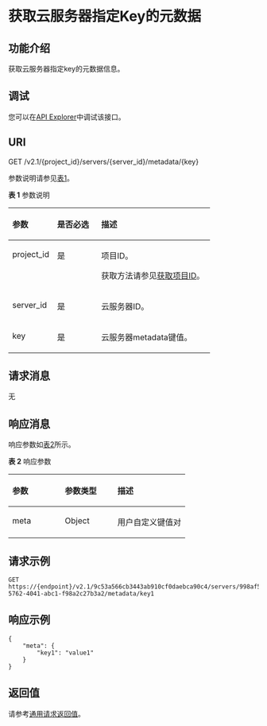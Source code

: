 # 获取云服务器指定Key的元数据<a name="ecs_03_1005"></a>

## 功能介绍<a name="zh-cn_topic_0057973169_section56350203"></a>

获取云服务器指定key的元数据信息。

## 调试<a name="section926243314015"></a>

您可以在[API Explorer](https://apiexplorer.developer.huaweicloud.com/apiexplorer/doc?product=ECS&api=NovaShowServerMetadataItem)中调试该接口。

## URI<a name="zh-cn_topic_0057973169_section37389779"></a>

GET /v2.1/\{project\_id\}/servers/\{server\_id\}/metadata/\{key\}

参数说明请参见[表1](#zh-cn_topic_0057973169_table32475667)。

**表 1**  参数说明

<a name="zh-cn_topic_0057973169_table32475667"></a>
<table><thead align="left"><tr id="zh-cn_topic_0057973169_row44937496"><th class="cellrowborder" valign="top" width="22.24%" id="mcps1.2.4.1.1"><p id="p5187119"><a name="p5187119"></a><a name="p5187119"></a>参数</p>
</th>
<th class="cellrowborder" valign="top" width="21.87%" id="mcps1.2.4.1.2"><p id="p17503500"><a name="p17503500"></a><a name="p17503500"></a>是否必选</p>
</th>
<th class="cellrowborder" valign="top" width="55.88999999999999%" id="mcps1.2.4.1.3"><p id="p8497414"><a name="p8497414"></a><a name="p8497414"></a>描述</p>
</th>
</tr>
</thead>
<tbody><tr id="zh-cn_topic_0057973169_row1664874"><td class="cellrowborder" valign="top" width="22.24%" headers="mcps1.2.4.1.1 "><p id="zh-cn_topic_0057973169_p637140"><a name="zh-cn_topic_0057973169_p637140"></a><a name="zh-cn_topic_0057973169_p637140"></a>project_id</p>
</td>
<td class="cellrowborder" valign="top" width="21.87%" headers="mcps1.2.4.1.2 "><p id="zh-cn_topic_0057973169_p51608407"><a name="zh-cn_topic_0057973169_p51608407"></a><a name="zh-cn_topic_0057973169_p51608407"></a>是</p>
</td>
<td class="cellrowborder" valign="top" width="55.88999999999999%" headers="mcps1.2.4.1.3 "><p id="p37593705"><a name="p37593705"></a><a name="p37593705"></a>项目ID。</p>
<p id="p1180512217438"><a name="p1180512217438"></a><a name="p1180512217438"></a>获取方法请参见<a href="获取项目ID.md">获取项目ID</a>。</p>
</td>
</tr>
<tr id="zh-cn_topic_0057973169_row41565035"><td class="cellrowborder" valign="top" width="22.24%" headers="mcps1.2.4.1.1 "><p id="zh-cn_topic_0057973169_p11324657"><a name="zh-cn_topic_0057973169_p11324657"></a><a name="zh-cn_topic_0057973169_p11324657"></a>server_id</p>
</td>
<td class="cellrowborder" valign="top" width="21.87%" headers="mcps1.2.4.1.2 "><p id="zh-cn_topic_0057973169_p44882061"><a name="zh-cn_topic_0057973169_p44882061"></a><a name="zh-cn_topic_0057973169_p44882061"></a>是</p>
</td>
<td class="cellrowborder" valign="top" width="55.88999999999999%" headers="mcps1.2.4.1.3 "><p id="zh-cn_topic_0057973169_p11568292"><a name="zh-cn_topic_0057973169_p11568292"></a><a name="zh-cn_topic_0057973169_p11568292"></a><span id="text5243113213529"><a name="text5243113213529"></a><a name="text5243113213529"></a>云服务器</span>ID。</p>
</td>
</tr>
<tr id="zh-cn_topic_0057973169_row1922793418562"><td class="cellrowborder" valign="top" width="22.24%" headers="mcps1.2.4.1.1 "><p id="zh-cn_topic_0057973169_p1922793475613"><a name="zh-cn_topic_0057973169_p1922793475613"></a><a name="zh-cn_topic_0057973169_p1922793475613"></a>key</p>
</td>
<td class="cellrowborder" valign="top" width="21.87%" headers="mcps1.2.4.1.2 "><p id="zh-cn_topic_0057973169_p122714346560"><a name="zh-cn_topic_0057973169_p122714346560"></a><a name="zh-cn_topic_0057973169_p122714346560"></a>是</p>
</td>
<td class="cellrowborder" valign="top" width="55.88999999999999%" headers="mcps1.2.4.1.3 "><p id="zh-cn_topic_0057973169_p2022718345561"><a name="zh-cn_topic_0057973169_p2022718345561"></a><a name="zh-cn_topic_0057973169_p2022718345561"></a><span id="text1396473235212"><a name="text1396473235212"></a><a name="text1396473235212"></a>云服务器</span>metadata键值。</p>
</td>
</tr>
</tbody>
</table>

## 请求消息<a name="zh-cn_topic_0057973169_section10950734"></a>

无

## 响应消息<a name="zh-cn_topic_0057973169_section31447750"></a>

响应参数如[表2](#zh-cn_topic_0057973169_table40140147)所示。

**表 2**  响应参数

<a name="zh-cn_topic_0057973169_table40140147"></a>
<table><thead align="left"><tr id="zh-cn_topic_0057973169_row18362576"><th class="cellrowborder" valign="top" width="29.752975297529748%" id="mcps1.2.4.1.1"><p id="zh-cn_topic_0057973169_p10973688"><a name="zh-cn_topic_0057973169_p10973688"></a><a name="zh-cn_topic_0057973169_p10973688"></a>参数</p>
</th>
<th class="cellrowborder" valign="top" width="29.752975297529748%" id="mcps1.2.4.1.2"><p id="zh-cn_topic_0057973169_p16453549"><a name="zh-cn_topic_0057973169_p16453549"></a><a name="zh-cn_topic_0057973169_p16453549"></a>参数类型</p>
</th>
<th class="cellrowborder" valign="top" width="40.49404940494049%" id="mcps1.2.4.1.3"><p id="zh-cn_topic_0057973169_p40683740"><a name="zh-cn_topic_0057973169_p40683740"></a><a name="zh-cn_topic_0057973169_p40683740"></a>描述</p>
</th>
</tr>
</thead>
<tbody><tr id="zh-cn_topic_0057973169_row7048614"><td class="cellrowborder" valign="top" width="29.752975297529748%" headers="mcps1.2.4.1.1 "><p id="zh-cn_topic_0057973165_p48441714"><a name="zh-cn_topic_0057973165_p48441714"></a><a name="zh-cn_topic_0057973165_p48441714"></a>meta</p>
</td>
<td class="cellrowborder" valign="top" width="29.752975297529748%" headers="mcps1.2.4.1.2 "><p id="p91831743181514"><a name="p91831743181514"></a><a name="p91831743181514"></a>Object</p>
</td>
<td class="cellrowborder" valign="top" width="40.49404940494049%" headers="mcps1.2.4.1.3 "><p id="zh-cn_topic_0057973165_p13467047"><a name="zh-cn_topic_0057973165_p13467047"></a><a name="zh-cn_topic_0057973165_p13467047"></a>用户自定义键值对</p>
</td>
</tr>
</tbody>
</table>

## 请求示例<a name="zh-cn_topic_0057973169_section14594295"></a>

```
GET https://{endpoint}/v2.1/9c53a566cb3443ab910cf0daebca90c4/servers/998af54b-5762-4041-abc1-f98a2c27b3a2/metadata/key1
```

## 响应示例<a name="section148361253124314"></a>

```
{
	"meta": {
		"key1": "value1"
	}
}
```

## 返回值<a name="zh-cn_topic_0057973169_ecs_03_0202_section22960139"></a>

请参考[通用请求返回值](通用请求返回值.md)。

